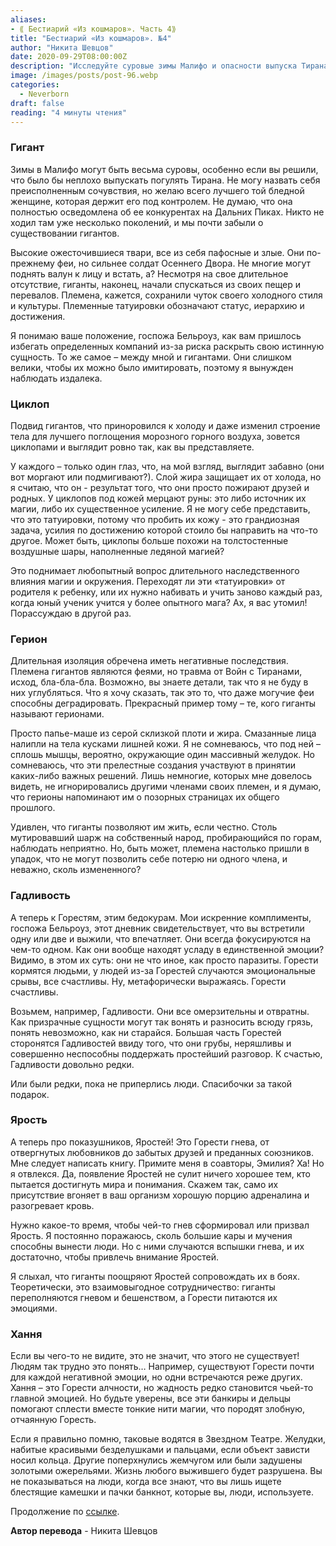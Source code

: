 ```yaml
---
aliases: 
- ⟪ Бестиарий «Из кошмаров». Часть 4⟫
title: "Бестиарий «Из кошмаров». №4"
author: "Никита Шевцов"
date: 2020-09-29T08:00:00Z
description: "Исследуйте суровые зимы Малифо и опасности выпуска Тирана в мир. Остерегайтесь гигантов, вернувшихся после многолетнего отсутствия, свирепых существ с уникальной культурой и иерархией, отмеченных племенными татуировками. Путешествуя по этому миру конкуренции и скрытых личностей, держитесь подальше от этих огромных существ, потому что они слишком велики, чтобы подражать им."
image: /images/posts/post-96.webp
categories:
  - Neverborn
draft: false
reading: "4 минуты чтения"
---
```


### Гигант

Зимы в Малифо могут быть весьма суровы, особенно если вы решили, что было бы неплохо выпускать погулять Тирана. Не могу назвать себя преисполненным сочувствия, но желаю всего лучшего той бледной женщине, которая держит его под контролем. Не думаю, что она полностью осведомлена об ее конкурентах на Дальних Пиках. Никто не ходил там уже несколько поколений, и мы почти забыли о существовании гигантов.

Высокие ожесточившиеся твари, все из себя пафосные и злые. Они по-прежнему феи, но сильнее солдат Осеннего Двора. Не многие могут поднять валун к лицу и встать, а? Несмотря на свое длительное отсутствие, гиганты, наконец, начали спускаться из своих пещер и перевалов. Племена, кажется, сохранили чуток своего холодного стиля и культуры. Племенные татуировки обозначают статус, иерархию и достижения.

Я понимаю ваше положение, госпожа Бельроуз, как вам пришлось избегать определенных компаний из-за риска раскрыть свою истинную сущность. То же самое – между мной и гигантами. Они слишком велики, чтобы их можно было имитировать, поэтому я вынужден наблюдать издалека.

### Циклоп

Подвид гигантов, что приноровился к холоду и даже изменил строение тела для лучшего поглощения морозного горного воздуха, зовется циклопами и выглядит ровно так, как вы представляете.

У каждого – только один глаз, что, на мой взгляд, выглядит забавно (они вот моргают или подмигивают?). Слой жира защищает их от холода, но я считаю, что он - результат того, что они просто пожирают друзей и родных. У циклопов под кожей мерцают руны: это либо источник их магии, либо их существенное усиление. Я не могу себе представить, что это татуировки, потому что пробить их кожу - это грандиозная задача, усилия по достижению которой стоило бы направить на что-то другое. Может быть, циклопы больше похожи на толстостенные воздушные шары, наполненные ледяной магией?

Это поднимает любопытный вопрос длительного наследственного влияния магии и окружения. Переходят ли эти «татуировки» от родителя к ребенку, или их нужно набивать и учить заново каждый раз, когда юный ученик учится у более опытного мага? Ах, я вас утомил! Порассуждаю в другой раз.

### Герион

Длительная изоляция обречена иметь негативные последствия. Племена гигантов являются феями, но травма от Войн с Тиранами, исход, бла-бла-бла. Возможно, вы знаете детали, так что я не буду в них углубляться. Что я хочу сказать, так это то, что даже могучие феи способны деградировать. Прекрасный пример тому – те, кого гиганты называют герионами.

Просто папье-маше из серой склизкой плоти и жира. Смазанные лица налипли на тела кусками лишней кожи. Я не сомневаюсь, что под ней – сплошь мышцы, вероятно, окружающие один массивный желудок. Но сомневаюсь, что эти прелестные создания участвуют в принятии каких-либо важных решений. Лишь немногие, которых мне довелось видеть, не игнорировались другими членами своих племен, и я думаю, что герионы напоминают им о позорных страницах их общего прошлого.

Удивлен, что гиганты позволяют им жить, если честно. Столь мутировавший шарж на собственный народ, пробирающийся по горам, наблюдать неприятно. Но, быть может, племена настолько пришли в упадок, что не могут позволить себе потерю ни одного члена, и неважно, сколь измененного?

### Гадливость

А теперь к Горестям, этим бедокурам. Мои искренние комплименты, госпожа Бельроуз, этот дневник свидетельствует, что вы встретили одну или две и выжили, что впечатляет. Они всегда фокусируются на чем-то одном. Как они вообще находят усладу в единственной эмоции? Видимо, в этом их суть: они не что иное, как просто паразиты. Горести кормятся людьми, у людей из-за Горестей случаются эмоциональные срывы, все счастливы. Ну, метафорически выражаясь. Горести счастливы.

Возьмем, например, Гадливости. Они все омерзительны и отвратны. Как призрачные сущности могут так вонять и разносить всюду грязь, понять невозможно, как ни старайся. Большая часть Горестей сторонятся Гадливостей ввиду того, что они грубы, неряшливы и совершенно неспособны поддержать простейший разговор. К счастью, Гадливости довольно редки.

Или были редки, пока не приперлись люди. Спасибочки за такой подарок.

### Ярость

А теперь про показушников, Яростей! Это Горести гнева, от отвергнутых любовников до забытых друзей и преданных союзников. Мне следует написать книгу. Примите меня в соавторы, Эмилия? Ха! Но я отвлекся. Да, появление Яростей не сулит ничего хорошее тем, кто пытается достигнуть мира и понимания. Скажем так, само их присутствие вгоняет в ваш организм хорошую порцию адреналина и разогревает кровь.

Нужно какое-то время, чтобы чей-то гнев сформировал или призвал Ярость. Я постоянно поражаюсь, сколь большие кары и мучения способны вынести люди. Но с ними случаются вспышки гнева, и их достаточно, чтобы привлечь внимание Яростей.

Я слыхал, что гиганты поощряют Яростей сопровождать их в боях. Теоретически, это взаимовыгодное сотрудничество: гиганты переполняются гневом и бешенством, а Горести питаются их эмоциями.

### Хання

Если вы чего-то не видите, это не значит, что этого не существует! Людям так трудно это понять… Например, существуют Горести почти для каждой негативной эмоции, но одни встречаются реже других. Хання – это Горести алчности, но жадность редко становится чьей-то главной эмоцией. Но будьте уверены, все эти банкиры и дельцы помогают сплести вместе тонкие нити магии, что породят злобную, отчаянную Горесть.

Если я правильно помню, таковые водятся в Звездном Театре. Желудки, набитые красивыми безделушками и пальцами, если объект зависти носил кольца. Другие поперхнулись жемчугом или были задушены золотыми ожерельями. Жизнь любого выжившего будет разрушена. Вы не показываться на люди, когда все знают, что вы лишь ищете блестящие камешки и пачки банкнот, которые вы, люди, используете.


Продолжение по [ссылке](http://malifaux.ru/posts/post-100).


**Автор перевода** - Никита Шевцов

